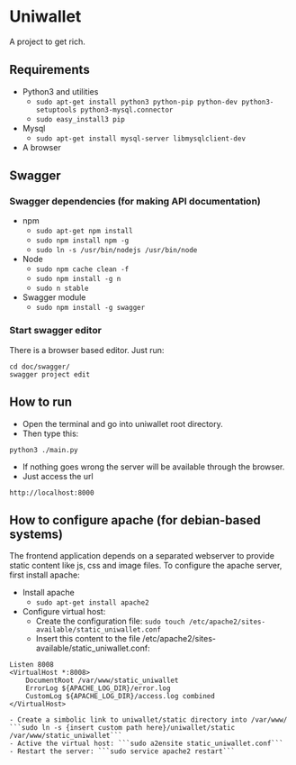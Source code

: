 # Uniwallet
A project to get rich.

## Requirements

 * Python3 and utilities
 	- ```sudo apt-get install python3 python-pip python-dev python3-setuptools python3-mysql.connector```
 	- ```sudo easy_install3 pip```
 * Mysql 
 	- ```sudo apt-get install mysql-server libmysqlclient-dev```
 * A browser

## Swagger
### Swagger dependencies (for making API documentation)
 * npm
 	- ```sudo apt-get npm install```
 	- ```sudo npm install npm -g```
 	- ```sudo ln -s /usr/bin/nodejs /usr/bin/node```
 * Node 
	- ```sudo npm cache clean -f```
 	- ```sudo npm install -g n```
 	- ```sudo n stable```
 * Swagger module
 	- ```sudo npm install -g swagger```

### Start swagger editor
There is a browser based editor. Just run:
 ```
 cd doc/swagger/
 swagger project edit
 ```
## How to run

 * Open the terminal and go into uniwallet root directory.
 * Then type this:
 ```
python3 ./main.py
 ```
 * If nothing goes wrong the server will be available through the browser.
 * Just access the url 
 ```
 http://localhost:8000
 ```

## How to configure apache (for debian-based systems)
The frontend application depends on a separated webserver to provide static content like js, css and image files. 
To configure the apache server, first install apache:
 * Install apache
 	- ```sudo apt-get install apache2```
 * Configure virtual host:
 	- Create the configuration file: ```sudo touch /etc/apache2/sites-available/static_uniwallet.conf```
 	- Insert this content to the file /etc/apache2/sites-available/static_uniwallet.conf: 
```
Listen 8008
<VirtualHost *:8008>
	DocumentRoot /var/www/static_uniwallet
	ErrorLog ${APACHE_LOG_DIR}/error.log
	CustomLog ${APACHE_LOG_DIR}/access.log combined
</VirtualHost>

```
	- Create a simbolic link to uniwallet/static directory into /var/www/ ```sudo ln -s {insert custom path here}/uniwallet/static /var/www/static_uniwallet```
	- Active the virtual host: ```sudo a2ensite static_uniwallet.conf```
	- Restart the server: ```sudo service apache2 restart```

